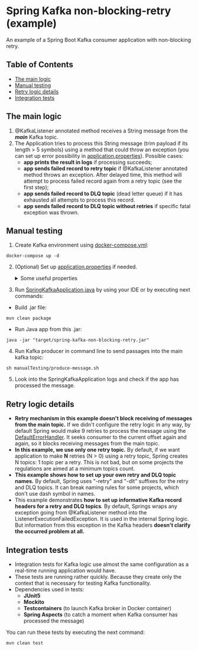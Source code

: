 # Spring Kafka non-blocking-retry (example)

An example of a Spring Boot Kafka consumer application with non-blocking retry.
## Table of Contents
- [The main logic](#the-main-logic)
- [Manual testing](#manual-testing)
- [Retry logic details](#retry-logic-details)
- [Integration tests](#integration-tests)

## The main logic
1. @KafkaListener annotated method receives a String message from the ***main*** Kafka topic.
2. The Application tries to process this String message (trim payload if its length > 5 symbols) using a method that could throw an exception (you can set up error possibility in [application.properties](src/main/resources/application.properties)). Possible cases: 
    - **app prints the result in logs** if processing succeeds;
    - **app sends failed record to retry topic** if @KafkaListener annotated method throws an exception. After delayed time, this method will attempt to process failed record again from a retry topic (see the first step);
    - **app sends failed record to DLQ topic** (dead letter queue) if it has exhausted all attempts to process this record.
    - **app sends failed record to DLQ topic without retries** if specific fatal exception was thrown.

## Manual testing
1) Create Kafka environment using [docker-compose.yml](docker-compose.yml):
  ```shell
  docker-compose up -d
  ```
2) (Optional) Set up [application.properties](src/main/resources/application.properties) if needed.
    <details>
      <summary>Some useful properties</summary>
   
    - **kafka.retry.attempts-count** — count of attempts to process the message. First attempt is for reading from the main topic, the next ones — from the retry topic.
    - **kafka.retry.interval-ms** — interval between attempts in milliseconds.
    - **processing.error-percentage** — probability in percent of throwing processing exception. When this exception is thrown, application could send failed record to the retry topic.
    - **processing.fatal-error-percentage** — probability in percent of throwing **fatal** processing exception. When this exception is thrown, application immediately sends failed record to the DLQ topic.
    - **processing.message-max-length** — if an incoming message has longer length, the application will trim it up to this value.
    </details>

3) Run [SpringKafkaApplication.java](src/main/java/com/enbirr/springkafkaretry/SpringKafkaApplication.java) by using your IDE or by executing next commands:
- Build .jar file:
```shell
mvn clean package 
```
- Run Java app from this .jar:
```shell
java -jar "target/spring-kafka-non-blocking-retry.jar"
```
4) Run Kafka producer in command line to send passages into the main kafka topic:
```shell
sh manualTesting/produce-message.sh
```
5) Look into the SpringKafkaApplication logs and check if the app has processed the message.

## Retry logic details
- **Retry mechanism in this example doesn't block receiving of messages from the main topic.** If we didn't configure the retry logic in any way, by default Spring would make 9 retries to process the message using the [DefaultErrorHandler](https://docs.spring.io/spring-kafka/reference/html/#default-eh). It seeks consumer to the current offset again and again, so it blocks receiving messages from the main topic.
- **In this example, we use only one retry topic.** By default, if we want application to make **N** retries (N > 0) using a retry topic, Spring creates N topics: 1 topic per a retry. This is not bad, but on some projects the regulations are aimed at a minimum topics count.
- **This example shows how to set up your own retry and DLQ topic names.** By default, Spring uses "-retry" and "-dlt" suffixes for the retry and DLQ topics. It can break naming rules for some projects, which don't use dash symbol in names.
- This example demonstrates **how to set up informative Kafka record headers for a retry and DLQ topics**. By default, Springs wraps any exception going from @KafkaListener method into the ListenerExecutionFailedException. It is used in the internal Spring logic. But information from this exception in the Kafka headers **doesn't clarify the occurred problem at all.**
## Integration tests
- Integration tests for Kafka logic use almost the same configuration as a real-time running application would have. 
- These tests are running rather quickly. Because they create only the context that is necessary for testing Kafka functionality.
- Dependencies used in tests:
  - **JUnit5** 
  - **Mockito**
  - **Testcontainers** (to launch Kafka broker in Docker container)
  - **Spring Aspects** (to catch a moment when Kafka consumer has processed the message)

You can run these tests by executing the next command:
```shell
mvn clean test
```

